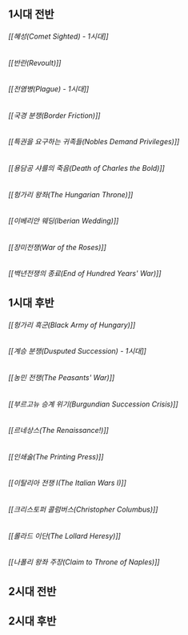 ## 1시대 전반

###### [[혜성(Comet Sighted) - 1시대]]

###### [[반란(Revoult)]]

###### [[전염병(Plague) - 1시대]]

###### [[국경 분쟁(Border Friction)]]

###### [[특권을 요구하는 귀족들(Nobles Demand Privileges)]]

###### [[용담공 샤를의 죽음(Death of Charles the Bold)]]

###### [[헝가리 왕좌(The Hungarian Throne)]]

###### [[이베리안 웨딩(Iberian Wedding)]]

###### [[장미전쟁(War of the Roses)]]

###### [[백년전쟁의 종료(End of Hundred Years' War)]]

## 1시대 후반

###### [[헝가리 흑군(Black Army of Hungary)]]
###### [[계승 분쟁(Dusputed Succession) - 1시대]]
###### [[농민 전쟁(The Peasants' War)]]
###### [[부르고뉴 승계 위기(Burgundian Succession Crisis)]]
###### [[르네상스(The Renaissance!)]]
###### [[인쇄술(The Printing Press)]]
###### [[이탈리아 전쟁 I(The Italian Wars I)]]
###### [[크리스토퍼 콜럼버스(Christopher Columbus)]]
###### [[롤라드 이단(The Lollard Heresy)]]
###### [[나폴리 왕좌 주장(Claim to Throne of Naples)]]

## 2시대 전반


## 2시대 후반